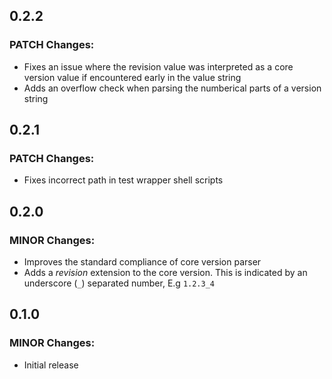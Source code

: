 ## 0.2.2
### PATCH Changes:
- Fixes an issue where the revision value was interpreted as a core version value if encountered early in the value string
- Adds an overflow check when parsing the numberical parts of a version string

## 0.2.1
### PATCH Changes:
- Fixes incorrect path in test wrapper shell scripts

## 0.2.0
### MINOR Changes:
- Improves the standard compliance of core version parser
- Adds a *revision* extension to the core version. This is indicated by an underscore (`_`) separated number, E.g `1.2.3_4`

## 0.1.0
### MINOR Changes:
- Initial release

